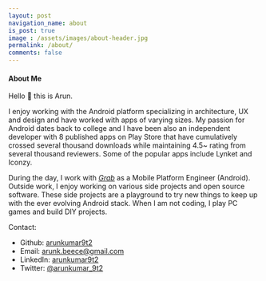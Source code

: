 ```yaml
---
layout: post
navigation_name: about
is_post: true
image : /assets/images/about-header.jpg
permalink: /about/
comments: false
---
```


#### About Me

Hello :wave: this is Arun.

I enjoy working with the Android platform specializing in architecture, UX and design and have worked with apps of varying sizes. My passion for Android dates back to college and I have been also an independent developer with 8 published apps on Play Store that have cumulatively crossed several thousand downloads while maintaining 4.5~ rating from several thousand reviewers. Some of the popular apps include Lynket and Iconzy.

During the day, I work with *[Grab](https://www.grab.com/sg/)* as a Mobile Platform Engineer (Android). Outside work, I enjoy working on various side projects and open source software. These side projects are a playground to try new things to keep up with the ever evolving Android stack. When I am not coding, I play PC games and build DIY projects.

Contact:

* Github: [arunkumar9t2](https://github.com/arunkumar9t2)
* Email: [arunk.beece@gmail.com](mailto:arunk.beece@gmail.com)
* LinkedIn: [arunkumar9t2](https://www.linkedin.com/in/arunkumar9t2/)
* Twitter: [@arunkumar_9t2](https://twitter.com/arunkumar_9t2)
